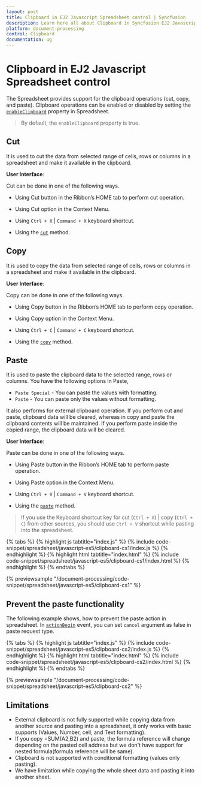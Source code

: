 ```yaml
---
layout: post
title: Clipboard in EJ2 Javascript Spreadsheet control | Syncfusion
description: Learn here all about Clipboard in Syncfusion EJ2 Javascript Spreadsheet control of Syncfusion Essential JS 2 and more.
platform: document-processing
control: Clipboard 
documentation: ug
---
```


# Clipboard in EJ2 Javascript Spreadsheet control

The Spreadsheet provides support for the clipboard operations (cut, copy, and paste). Clipboard operations can be enabled or disabled by setting the [`enableClipboard`](https://ej2.syncfusion.com/javascript/documentation/api/spreadsheet/#enableclipboard) property in Spreadsheet.
 
> By default, the `enableClipboard` property is true.

## Cut

It is used to cut the data from selected range of cells, rows or columns in a spreadsheet and make it available in the clipboard.

**User Interface**:

Cut can be done in one of the following ways.

* Using Cut button in the Ribbon’s HOME tab to perform cut operation.
* Using Cut option in the Context Menu.
* Using `Ctrl + X` | `Command + X` keyboard shortcut.

* Using the [`cut`](https://ej2.syncfusion.com/javascript/documentation/api/spreadsheet/#cut) method.
 
## Copy

It is used to copy the data from selected range of cells, rows or columns in a spreadsheet and make it available in the clipboard.

**User Interface**:

Copy can be done in one of the following ways.

* Using Copy button in the Ribbon’s HOME tab to perform copy operation.
* Using Copy option in the Context Menu.
* Using `Ctrl + C` | `Command + C` keyboard shortcut.

* Using the [`copy`](https://ej2.syncfusion.com/javascript/documentation/api/spreadsheet/#copy) method.

## Paste

It is used to paste the clipboard data to the selected range, rows or columns. You have the following options in Paste,

* `Paste Special` - You can paste the values with formatting.
* `Paste` - You can paste only the values without formatting.

It also performs for external clipboard operation. If you perform cut and paste, clipboard data will be cleared, whereas in copy and paste the clipboard contents will be maintained. If you perform paste inside the copied range, the clipboard data will be cleared.

**User Interface**:

Paste can be done in one of the following ways.

* Using Paste button in the Ribbon’s HOME tab to perform paste operation.
* Using Paste option in the Context Menu.
* Using `Ctrl + V` | `Command + V` keyboard shortcut.

* Using the [`paste`](https://ej2.syncfusion.com/javascript/documentation/api/spreadsheet/#paste) method.

> If you use the Keyboard shortcut key for cut (`Ctrl + X`) | copy (`Ctrl + C`) from other sources, you should use `Ctrl + V` shortcut while pasting into the spreadsheet.

{% tabs %}
{% highlight js tabtitle="index.js" %}
{% include code-snippet/spreadsheet/javascript-es5/clipboard-cs1/index.js %}
{% endhighlight %}
{% highlight html tabtitle="index.html" %}
{% include code-snippet/spreadsheet/javascript-es5/clipboard-cs1/index.html %}
{% endhighlight %}
{% endtabs %}

{% previewsample "/document-processing/code-snippet/spreadsheet/javascript-es5/clipboard-cs1" %}

## Prevent the paste functionality

The following example shows, how to prevent the paste action in spreadsheet. In [`actionBegin`](https://ej2.syncfusion.com/javascript/documentation/api/spreadsheet/#actionbegin) event, you can set `cancel` argument as false in paste request type.


{% tabs %}
{% highlight js tabtitle="index.js" %}
{% include code-snippet/spreadsheet/javascript-es5/clipboard-cs2/index.js %}
{% endhighlight %}
{% highlight html tabtitle="index.html" %}
{% include code-snippet/spreadsheet/javascript-es5/clipboard-cs2/index.html %}
{% endhighlight %}
{% endtabs %}

{% previewsample "/document-processing/code-snippet/spreadsheet/javascript-es5/clipboard-cs2" %}

## Limitations

* External clipboard is not fully supported while copying data from another source and pasting into a spreadsheet, it only works with basic supports (Values, Number, cell, and Text formatting).
* If you copy =SUM(A2,B2) and paste, the formula reference will change depending on the pasted cell address but we don't have support for nested formula(formula reference will be same).
* Clipboard is not supported with conditional formatting (values only pasting).
* We have limitation while copying the whole sheet data and pasting it into another sheet.